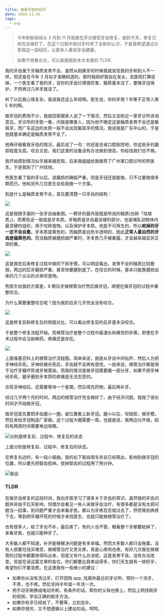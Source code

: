 ```yaml
---
title: 我看牙医的经历
date: 2016-11-26
tags:
  - exp
---
```

> 今年断断续续从 3 月到 11 月我都在牙诊接受牙齿修复，直到今天，修复已经完全做好了。在这个过程中我对牙科有了全新的认识，于是我希望通过分享我这一段经历，让更多人重视牙齿健康。

> 如果不想看长文，可以直接跳到本文末尾的 TLDR.

我的牙齿属于牙釉质发育不全，虽然从刚换牙的时候我就发现我的牙和别人不一样，但还是在今年 3 月初才准确知道的。那时我刚好智齿在发炎，去医院打算拔掉，一个医生看了我的牙，说你的牙齿烂得很厉害，釉质基本没了，要做牙冠保护，不然再过几年牙就没了。

听了以后我心情复杂，我说我还这么年轻啊。医生说，你的牙用 1 年等于正常人用 5 年的啊。

做牙冠的费用不少，我就回家跟家人说了一下情况，然后又去附近一家牙诊所咨询意见。牙诊所的牙医一看，问我是哪里人，因为他不确定这是釉质发育不全还是氟斑牙，而广东这边的水质一般不会出现氟斑牙的情况。我说我是广东中山的，于是他就基本确定是釉质发育不全了。

他再仔细看我牙齿的情况，最后说了一句：你还是去省口腔医院吧，你这些牙的磨损程度太高，咬合又低，我们这里的设备没有办法做到很高，你给钱我们也不做。

我开始感到情况似乎越来越悲观，后来我姐姐给我推荐了广州某口腔诊所的熊医生，于是我到了广州找他。

熊医生看了我的牙以后，说磨损的确挺严重，但是牙冠还是能做，只不过要做很多颗而已。他和另外几位医生会给我做一个方案。

到底什么是釉质发育不全，首先要清楚一只牙齿的结构：

![](/content/images/2016/11/WechatIMG2.jpeg)

这是我随手画的一张牙齿抽象图。一颗牙的最外层就是所说的釉质(也称「珐琅质」)，而黄色这一层就是牙本质。牙釉质是牙齿最坚硬的部分，也是哺乳动物体内最坚硬的组织，用于咬碎食物，以及保护牙本质。他是不可再生的，所以**蛀掉的牙一定不会自愈**。牙本质是黄色的，而釉质是白色半透明的，因此**正常人最自然的牙齿是偏黄色的**。而当釉质被磨损越严重时，牙本质几乎被暴露，才会越来越显非正常的黄。

![](/content/images/2016/11/tooth-1.jpg)

这是我在后来修复过程中做的下排牙模，可以明显看出，发育不全的釉质比较脆弱，两边的后牙磨损严重，甚至快要磨到底了。在咬合的时候，基本只能靠磨损出来的几个尖尖的点来咬食物。

熊医生给我的方案是，8 颗后牙做根管治疗然后做牙冠，顺便在做牙冠的过程中重整咬合。

为什么需要重整咬合呢？因为我的后牙几乎完全没有咬合。

![](/content/images/2016/11/IMG_5772.JPG)

这是修复前和修复后的侧面对比，可以看出修复前的后牙基本没咬合。

于是整个修复流程开始。而根管治疗是整个过程中最漫长和痛苦的步骤。即使在手术过程中会注射麻药，疼痛还是存在。

![](/content/images/2016/11/Root_Canal_Illustration_Molar.png)

上面维基百科上的根管治疗流程图。简单来说，就是从牙齿中间钻开，然后人为把牙神经杀死。牙神经被杀死后，牙齿就不会再有感觉。一般来说，根管治疗都是用于治疗牙髓坏死或牙根感染。而我的情况是做牙冠需要磨一部分牙，如果不把牙神经杀死，磨牙磨到牙本质的疼痛是无法忍受的。

杀死牙神经后，还需要等待一个星期，然后填充药物，最后再补牙。

经过几乎两个月的时间，两边的根管治疗完全做好了。由于经济问题，我拖了很长时间才开始做牙冠。

做牙冠首先要把牙齿磨小一圈，留位置套上新牙冠。磨小以后，咬硅胶、做牙模，然后发给牙冠制造厂家做。这个过程大概需要一周，也就是说，我两边分开做，起码有两周时间需要单边咀嚼。

![分别是修复前、过程中、修复后的状态](/content/images/2016/11/IMG_5768.JPG)

上面分别是修复前、过程中、修复后的状态。

在修复右边时，有一段小插曲。我的右下智齿阻生并且已经萌出，影响到做牙冠的位置，所以要先把智齿拔掉。拔掉智齿的过程用了两分钟。

![智齿](/content/images/2016/11/IMG_5539.PNG)

### TLDR

在做牙齿修复的这段时间，我向牙医学习了很多关于牙齿的常识。虽然我的牙齿问题并非由于后天影响，但偶尔会看见一些人来做牙齿治疗，有很多都是没有太把问题当一回事，到问题严重才会来看牙医。都以为牙疼忍忍就过去了，然而等到再疼下去，等到把牙髓坏死的时候才来找医生，也就只能做根管治疗了。

也有很多人，蛀了牙也不补，最后疼了，有的人也不管，眼看整个牙都要蛀掉了，来看牙医，也就只能种牙了。

大多数人都不知道，补牙能够解决问题是有多幸福，然而大多数人都只会拖着。没有人想要花钱买难受，做根管治疗又贵又疼，真是心疼肉也疼。有好几次我在做根管的过程中都要疼得叫出来，但是又有什么办法呢，这是发育不良，没有办法改变。但是在读这篇文章的各位，你们都要比我幸运得多，你们天生就有一排好牙，希望你们不要浪费。在这里我有一些微小的建议：

- 如果你从没有洗过牙，打开团购 app, 找离你最近的牙诊所，预约一个洗牙，不贵，也不疼。然后坚持半年或一年洗一次。
- 把手动牙刷换成电动牙刷，有条件的话，帮你的父母也换上。然后上网找刷牙的视频，学会正确的刷牙方法。
- 如果你有牙已经蛀了，不要等，立刻去补。
- 如果你很穷，又不想遵循以上建议的话。呵呵。
